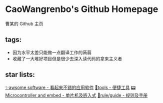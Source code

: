 # CaoWangrenbo's Github Homepage
曹某的 Github 主页

## tags:

* 因为水平太差只能做一点翻译工作的蒟蒻
* 收藏了一大堆好项目但是很少去深入读代码的拿来主义者

## star lists:

[✨awsome software - 看起来不错的应用软件](https://github.com/stars/hexone2086/lists/awsome-software)
[🔧tools - 便捷工具](https://github.com/stars/hexone2086/lists/tools)
[📟Microcontroller and embed - 单片机及嵌入式](https://github.com/stars/hexone2086/lists/microcontroller-and-embed)
[📔rule/guide - 规则及手册](https://github.com/stars/hexone2086/lists/rule-guide)
